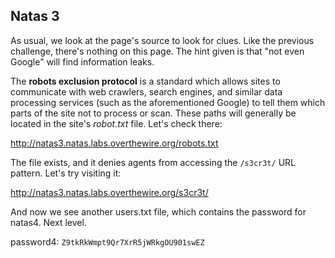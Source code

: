## Natas 3

As usual, we look at the page's source to look for clues. Like the previous challenge, there's nothing on this page. The hint given is that "not even Google" will find information leaks. 

The **robots exclusion protocol** is a standard which allows sites to communicate with web crawlers, search engines, and similar data processing services (such as the aforementioned Google) to tell them which parts of the site not to process or scan. These paths will generally be located in the site's *robot.txt* file. Let's check there:

http://natas3.natas.labs.overthewire.org/robots.txt

The file exists, and it denies agents from accessing the `/s3cr3t/` URL pattern. Let's try visiting it:

http://natas3.natas.labs.overthewire.org/s3cr3t/

And now we see another users.txt file, which contains the password for natas4. Next level.

password4: `Z9tkRkWmpt9Qr7XrR5jWRkgOU901swEZ`
